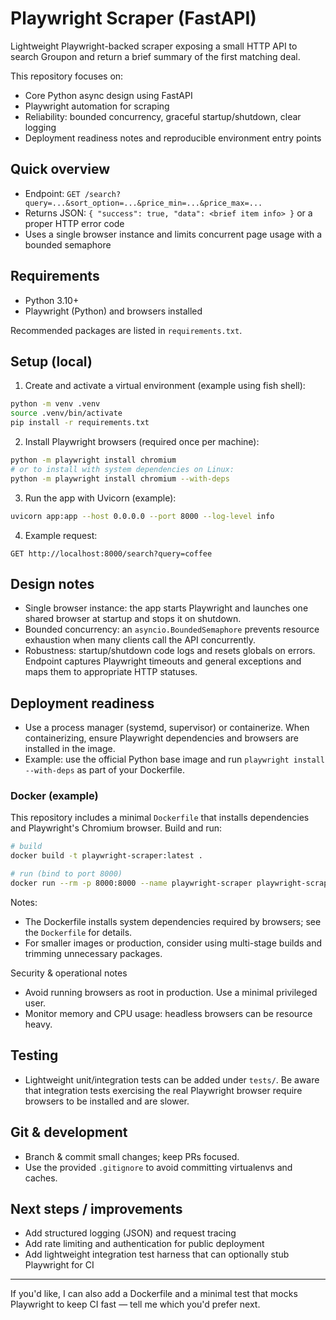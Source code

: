 # Playwright Scraper (FastAPI)

Lightweight Playwright-backed scraper exposing a small HTTP API to search Groupon and return a brief summary of the first matching deal.

This repository focuses on:

- Core Python async design using FastAPI
- Playwright automation for scraping
- Reliability: bounded concurrency, graceful startup/shutdown, clear logging
- Deployment readiness notes and reproducible environment entry points

## Quick overview

- Endpoint: `GET /search?query=...&sort_option=...&price_min=...&price_max=...`
- Returns JSON: `{ "success": true, "data": <brief item info> }` or a proper HTTP error code
- Uses a single browser instance and limits concurrent page usage with a bounded semaphore

## Requirements

- Python 3.10+
- Playwright (Python) and browsers installed

Recommended packages are listed in `requirements.txt`.

## Setup (local)

1. Create and activate a virtual environment (example using fish shell):

```bash
python -m venv .venv
source .venv/bin/activate
pip install -r requirements.txt
```

2. Install Playwright browsers (required once per machine):

```bash
python -m playwright install chromium
# or to install with system dependencies on Linux:
python -m playwright install chromium --with-deps
```

3. Run the app with Uvicorn (example):

```bash
uvicorn app:app --host 0.0.0.0 --port 8000 --log-level info
```

4. Example request:

```
GET http://localhost:8000/search?query=coffee
```

## Design notes

- Single browser instance: the app starts Playwright and launches one shared browser at startup and stops it on shutdown.
- Bounded concurrency: an `asyncio.BoundedSemaphore` prevents resource exhaustion when many clients call the API concurrently.
- Robustness: startup/shutdown code logs and resets globals on errors. Endpoint captures Playwright timeouts and general exceptions and maps them to appropriate HTTP statuses.

## Deployment readiness

- Use a process manager (systemd, supervisor) or containerize. When containerizing, ensure Playwright dependencies and browsers are installed in the image.
- Example: use the official Python base image and run `playwright install --with-deps` as part of your Dockerfile.

### Docker (example)

This repository includes a minimal `Dockerfile` that installs dependencies and Playwright's Chromium browser. Build and run:

```bash
# build
docker build -t playwright-scraper:latest .

# run (bind to port 8000)
docker run --rm -p 8000:8000 --name playwright-scraper playwright-scraper:latest
```

Notes:

- The Dockerfile installs system dependencies required by browsers; see the `Dockerfile` for details.
- For smaller images or production, consider using multi-stage builds and trimming unnecessary packages.

Security & operational notes

- Avoid running browsers as root in production. Use a minimal privileged user.
- Monitor memory and CPU usage: headless browsers can be resource heavy.

## Testing

- Lightweight unit/integration tests can be added under `tests/`. Be aware that integration tests exercising the real Playwright browser require browsers to be installed and are slower.

## Git & development

- Branch & commit small changes; keep PRs focused.
- Use the provided `.gitignore` to avoid committing virtualenvs and caches.

## Next steps / improvements

- Add structured logging (JSON) and request tracing
- Add rate limiting and authentication for public deployment
- Add lightweight integration test harness that can optionally stub Playwright for CI

---

If you'd like, I can also add a Dockerfile and a minimal test that mocks Playwright to keep CI fast — tell me which you'd prefer next.
